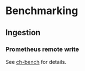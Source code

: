 # Benchmarking

## Ingestion

### Prometheus remote write

See [ch-bench][ch-bench] for details.

[ch-bench]: ../../dev/local/ch-bench/README.md
